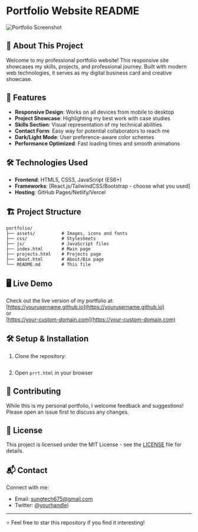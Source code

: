 # Portfolio Website README

![Portfolio Screenshot](./portfolio-screenshot.png)  


## 🌟 About This Project

Welcome to my professional portfolio website! This responsive site showcases my skills, projects, and professional journey. Built with modern web technologies, it serves as my digital business card and creative showcase.

## 🚀 Features

- **Responsive Design**: Works on all devices from mobile to desktop
- **Project Showcase**: Highlighting my best work with case studies
- **Skills Section**: Visual representation of my technical abilities
- **Contact Form**: Easy way for potential collaborators to reach me
- **Dark/Light Mode**: User preference-aware color schemes
- **Performance Optimized**: Fast loading times and smooth animations

## 🛠️ Technologies Used

- **Frontend**: HTML5, CSS3, JavaScript (ES6+)
- **Frameworks**: [React.js/TailwindCSS/Bootstrap - choose what you used]
- **Hosting**: GitHub Pages/Netlify/Vercel

## 🏗️ Project Structure

```
portfolio/
├── assets/          # Images, icons and fonts
├── css/             # Stylesheets
├── js/              # JavaScript files
├── index.html       # Main page
├── projects.html    # Projects page
├── about.html       # About/Bio page
└── README.md        # This file
```

## 🖥️ Live Demo

Check out the live version of my portfolio at:  
[https://yourusername.github.io](https://yourusername.github.io)  
or  
[https://your-custom-domain.com](https://your-custom-domain.com)

## 🛠️ Setup & Installation

1. Clone the repository:
   ```bash
   ```
2. Open `prrt.html` in your browser

## 🤝 Contributing

While this is my personal portfolio, I welcome feedback and suggestions! Please open an issue first to discuss any changes.

## 📄 License

This project is licensed under the MIT License - see the [LICENSE](LICENSE) file for details.

## 📬 Contact

Connect with me:
- Email: sungtech675@gmail.com
- Twitter: [@yourhandle](https://x.com/sung_tech))

---

⭐ Feel free to star this repository if you find it interesting!
